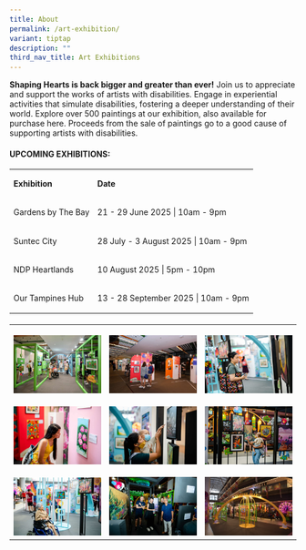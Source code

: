 ```yaml
---
title: About
permalink: /art-exhibition/
variant: tiptap
description: ""
third_nav_title: Art Exhibitions
---
```

<p><strong>Shaping Hearts is back bigger and greater than ever!</strong> Join
us to appreciate and support the works of artists with disabilities. Engage
in experiential activities that simulate disabilities, fostering a deeper
understanding of their world. Explore over 500 paintings at our exhibition,
also available for purchase here. Proceeds from the sale of paintings go
to a good cause of supporting artists with disabilities.</p>
<h4><strong>UPCOMING EXHIBITIONS:</strong></h4>
<table style="minWidth: 50px">
<colgroup>
<col>
<col>
</colgroup>
<tbody>
<tr>
<td rowspan="1" colspan="1">
<p><strong>Exhibition</strong>
</p>
</td>
<td rowspan="1" colspan="1">
<p><strong>Date</strong>
</p>
</td>
</tr>
<tr>
<td rowspan="1" colspan="1">
<p>Gardens by The Bay</p>
</td>
<td rowspan="1" colspan="1">
<p>21 - 29 June 2025 | 10am - 9pm</p>
</td>
</tr>
<tr>
<td rowspan="1" colspan="1">
<p>Suntec City</p>
</td>
<td rowspan="1" colspan="1">
<p>28 July - 3 August 2025 | 10am - 9pm</p>
</td>
</tr>
<tr>
<td rowspan="1" colspan="1">
<p>NDP Heartlands</p>
</td>
<td rowspan="1" colspan="1">
<p>10 August 2025 | 5pm - 10pm</p>
</td>
</tr>
<tr>
<td rowspan="1" colspan="1">
<p>Our Tampines Hub</p>
</td>
<td rowspan="1" colspan="1">
<p>13 - 28 September 2025 | 10am - 9pm</p>
</td>
</tr>
</tbody>
</table>
<h4></h4>
<table style="minWidth: 75px">
<colgroup>
<col>
<col>
<col>
</colgroup>
<tbody>
<tr>
<th rowspan="1" colspan="1">
<p></p>
<div class="isomer-image-wrapper">
<img style="width: 100%" height="auto" width="100%" alt="" src="/images/AE1.jpg">
</div>
</th>
<th rowspan="1" colspan="1">
<p></p>
<div class="isomer-image-wrapper">
<img style="width: 100%" height="auto" width="100%" alt="" src="/images/AE2.jpg">
</div>
</th>
<th rowspan="1" colspan="1">
<p></p>
<div class="isomer-image-wrapper">
<img style="width: 100%" height="auto" width="100%" alt="" src="/images/AE3.jpg">
</div>
</th>
</tr>
<tr>
<td rowspan="1" colspan="1">
<p></p>
<div class="isomer-image-wrapper">
<img style="width: 100%" height="auto" width="100%" alt="" src="/images/AE4.jpg">
</div>
</td>
<td rowspan="1" colspan="1">
<p></p>
<div class="isomer-image-wrapper">
<img style="width: 100%" height="auto" width="100%" alt="" src="/images/AE5.jpg">
</div>
</td>
<td rowspan="1" colspan="1">
<p></p>
<div class="isomer-image-wrapper">
<img style="width: 100%" height="auto" width="100%" alt="" src="/images/AE6.jpg">
</div>
</td>
</tr>
<tr>
<td rowspan="1" colspan="1">
<p></p>
<div class="isomer-image-wrapper">
<img style="width: 100%" height="auto" width="100%" alt="" src="/images/AE7.jpg">
</div>
</td>
<td rowspan="1" colspan="1">
<p></p>
<div class="isomer-image-wrapper">
<img style="width: 100%" height="auto" width="100%" alt="" src="/images/AE8.jpg">
</div>
</td>
<td rowspan="1" colspan="1">
<p></p>
<div class="isomer-image-wrapper">
<img style="width: 100%" height="auto" width="100%" alt="" src="/images/AE9.jpg">
</div>
</td>
</tr>
</tbody>
</table>
<p></p>